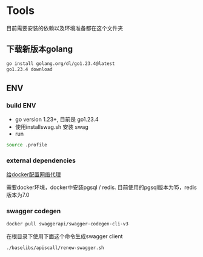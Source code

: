 # Tools

目前需要安装的依赖以及环境准备都在这个文件夹

## 下载新版本golang
```bash
go install golang.org/dl/go1.23.4@latest
go1.23.4 download
```

## ENV
### build ENV

- go version 1.23+, 目前是 go1.23.4
- 使用installswag.sh 安装 swag
- run
```bash
source .profile
```

### external dependencies

[给docker配置网络代理](https://www.cnblogs.com/Chary/p/18096678)

需要docker环境，docker中安装pgsql / redis. 目前使用的pgsql版本为15，redis版本为7.0

### swagger codegen
```bash
docker pull swaggerapi/swagger-codegen-cli-v3
```
在根目录下使用下面这个命令生成swagger client
```bash
./baselibs/apiscall/renew-swagger.sh
```